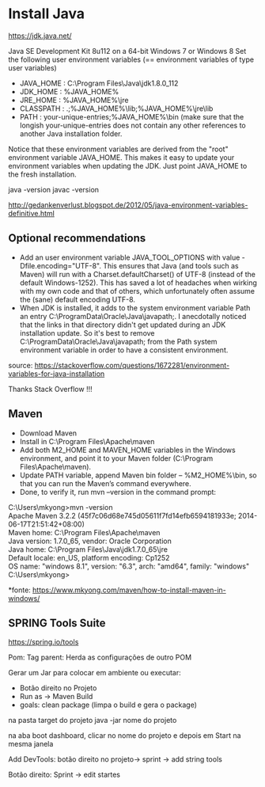 # Install Java

https://jdk.java.net/

Java SE Development Kit 8u112 on a 64-bit Windows 7 or Windows 8
Set the following user environment variables (== environment variables of type user variables)

- JAVA_HOME : C:\Program Files\Java\jdk1.8.0_112
- JDK_HOME  : %JAVA_HOME%
- JRE_HOME  : %JAVA_HOME%\jre
- CLASSPATH : .;%JAVA_HOME%\lib;%JAVA_HOME%\jre\lib
- PATH      : your-unique-entries;%JAVA_HOME%\bin (make sure that the longish your-unique-entries does not contain any other references to another Java installation folder.

Notice that these environment variables are derived from the "root" environment variable JAVA_HOME. This makes it easy to update your environment variables when updating the JDK. Just point JAVA_HOME to the fresh installation.

java -version
javac -version

http://gedankenverlust.blogspot.de/2012/05/java-environment-variables-definitive.html


## Optional recommendations
- Add an user environment variable JAVA_TOOL_OPTIONS with value -Dfile.encoding="UTF-8". This ensures that Java (and tools such as Maven) will run with a Charset.defaultCharset() of UTF-8 (instead of the default Windows-1252). This has saved a lot of headaches when wirking with my own code and that of others, which unfortunately often assume the (sane) default encoding UTF-8.
- When JDK is installed, it adds to the system environment variable Path an entry C:\ProgramData\Oracle\Java\javapath;. I anecdotally noticed that the links in that directory didn't get updated during an JDK installation update. So it's best to remove C:\ProgramData\Oracle\Java\javapath; from the Path system environment variable in order to have a consistent environment.

source: https://stackoverflow.com/questions/1672281/environment-variables-for-java-installation

Thanks Stack Overflow !!!


## Maven

- Download Maven
- Install in C:\Program Files\Apache\maven
- Add both M2_HOME and MAVEN_HOME variables in the Windows environment, and point it to your Maven folder (C:\Program Files\Apache\maven). 
- Update PATH variable, append Maven bin folder – %M2_HOME%\bin, so that you can run the Maven’s command everywhere.
- Done, to verify it, run mvn –version in the command prompt:

C:\Users\mkyong>mvn -version  
Apache Maven 3.2.2 (45f7c06d68e745d05611f7fd14efb6594181933e; 2014-06-17T21:51:42+08:00)  
Maven home: C:\Program Files\Apache\maven  
Java version: 1.7.0_65, vendor: Oracle Corporation  
Java home: C:\Program Files\Java\jdk1.7.0_65\jre  
Default locale: en_US, platform encoding: Cp1252  
OS name: "windows 8.1", version: "6.3", arch: "amd64", family: "windows"  
C:\Users\mkyong>

*fonte: https://www.mkyong.com/maven/how-to-install-maven-in-windows/

## SPRING Tools Suite

https://spring.io/tools

Pom: Tag parent: Herda as configurações de outro POM

Gerar um Jar para colocar em ambiente ou executar:
- Botão direito no Projeto
- Run as -> Maven Build
- goals: clean package (limpa o build e gera o package)

na pasta target do projeto
java -jar nome do projeto

na aba boot dashboard, clicar no nome do projeto e depois em Start na mesma janela

Add DevTools: botão direito no projeto-> sprint -> add string tools

Botão direito: Sprint -> edit startes

